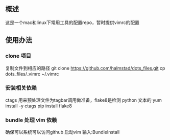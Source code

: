 ## 概述
这是一个mac和linux下常用工具的配置repo，暂时提供vimrc的配置
## 使用办法
### clone 项目
复制文件到相应的路径
	git clone https://github.com/halmstad/dots_files.git
	cp dots_files/_vimrc ~/.vimrc
### 安装相关依赖
ctags 用来预处理文件为tagbar调用做准备，flake8是检测 python 文本的
	yum install -y ctags
	pip install flake8
### bundle 处理 vim 依赖
确保可以系统可以访问github
	启动vim
	输入:BundleInstall
